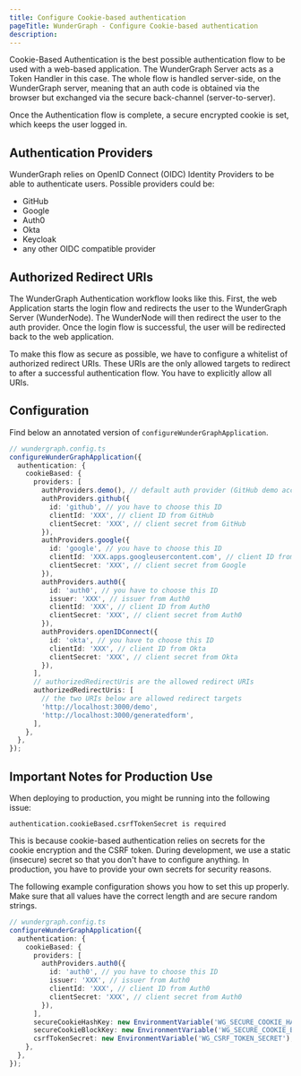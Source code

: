 ```yaml
---
title: Configure Cookie-based authentication
pageTitle: WunderGraph - Configure Cookie-based authentication
description:
---
```


Cookie-Based Authentication is the best possible authentication flow to be used with a web-based application.
The WunderGraph Server acts as a Token Handler in this case.
The whole flow is handled server-side, on the WunderGraph server,
meaning that an auth code is obtained via the browser but exchanged via the secure back-channel (server-to-server).

Once the Authentication flow is complete,
a secure encrypted cookie is set,
which keeps the user logged in.

## Authentication Providers

WunderGraph relies on OpenID Connect (OIDC) Identity Providers to be able to authenticate users.
Possible providers could be:

- GitHub
- Google
- Auth0
- Okta
- Keycloak
- any other OIDC compatible provider

## Authorized Redirect URIs

The WunderGraph Authentication workflow looks like this.
First, the web Application starts the login flow and redirects the user to the WunderGraph Server (WunderNode).
The WunderNode will then redirect the user to the auth provider.
Once the login flow is successful, the user will be redirected back to the web application.

To make this flow as secure as possible, we have to configure a whitelist of authorized redirect URIs.
These URIs are the only allowed targets to redirect to after a successful authentication flow.
You have to explicitly allow all URIs.

## Configuration

Find below an annotated version of `configureWunderGraphApplication`.

```typescript
// wundergraph.config.ts
configureWunderGraphApplication({
  authentication: {
    cookieBased: {
      providers: [
        authProviders.demo(), // default auth provider (GitHub demo account, don't use in production)
        authProviders.github({
          id: 'github', // you have to choose this ID
          clientId: 'XXX', // client ID from GitHub
          clientSecret: 'XXX', // client secret from GitHub
        }),
        authProviders.google({
          id: 'google', // you have to choose this ID
          clientId: 'XXX.apps.googleusercontent.com', // client ID from Google
          clientSecret: 'XXX', // client secret from Google
        }),
        authProviders.auth0({
          id: 'auth0', // you have to choose this ID
          issuer: 'XXX', // issuer from Auth0
          clientId: 'XXX', // client ID from Auth0
          clientSecret: 'XXX', // client secret from Auth0
        }),
        authProviders.openIDConnect({
          id: 'okta', // you have to choose this ID
          clientId: 'XXX', // client ID from Okta
          clientSecret: 'XXX', // client secret from Okta
        }),
      ],
      // authorizedRedirectUris are the allowed redirect URIs
      authorizedRedirectUris: [
        // the two URIs below are allowed redirect targets
        'http://localhost:3000/demo',
        'http://localhost:3000/generatedform',
      ],
    },
  },
});
```

## Important Notes for Production Use

When deploying to production, you might be running into the following issue:

```
authentication.cookieBased.csrfTokenSecret is required
```

This is because cookie-based authentication relies on secrets for the cookie encryption and the CSRF token.
During development, we use a static (insecure) secret so that you don't have to configure anything.
In production, you have to provide your own secrets for security reasons.

The following example configuration shows you how to set this up properly.
Make sure that all values have the correct length and are secure random strings.

```typescript
// wundergraph.config.ts
configureWunderGraphApplication({
  authentication: {
    cookieBased: {
      providers: [
        authProviders.auth0({
          id: 'auth0', // you have to choose this ID
          issuer: 'XXX', // issuer from Auth0
          clientId: 'XXX', // client ID from Auth0
          clientSecret: 'XXX', // client secret from Auth0
        }),
      ],
      secureCookieHashKey: new EnvironmentVariable('WG_SECURE_COOKIE_HASH_KEY'), // must be of length 32
      secureCookieBlockKey: new EnvironmentVariable('WG_SECURE_COOKIE_BLOCK_KEY'), // must be of length 32
      csrfTokenSecret: new EnvironmentVariable('WG_CSRF_TOKEN_SECRET'), // must be of length 11
    },
  },
});
```

